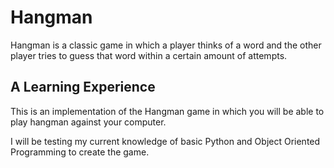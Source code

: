 # Hangman
Hangman is a classic game in which a player thinks of a word and the other player tries to guess that word within a certain amount of attempts.

## A Learning Experience
This is an implementation of the Hangman game in which you will be able to play hangman against your computer.

I will be testing my current knowledge of basic Python and Object Oriented Programming to create the game.